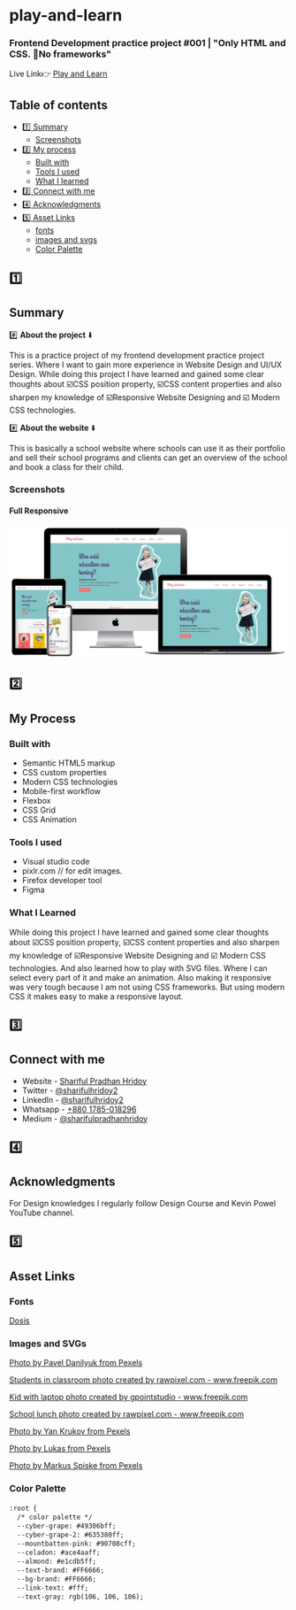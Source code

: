 # play-and-learn
### Frontend Development practice project #001 | "Only HTML and CSS. :no_entry_sign:No frameworks"

Live Link:point_right: [Play and Learn](https://shariful-pradhan-hridoy.github.io/play-and-learn/)

## Table of contents

- [:one: Summary](#summary)
  - [Screenshots](#screenshots)
- [:two: My process](#my-process)
  - [Built with](#built-with)
  - [Tools I used](#tools-i-used)
  - [What I learned](#what-i-learned)
- [:three: Connect with me](#connect-with-me)
- [:four: Acknowledgments](#acknowledgments)
- [:five: Asset Links](#asset-links)
    - [fonts](#fonts)
    - [images and svgs](#images-and-svgs)
    - [Color Palette](#color-palette)
## :one:
## Summary

:hash: **About the project** :arrow_down:

This is a practice project of my frontend development practice project series. Where I want to gain more experience in Website Design and UI/UX Design. While doing this project I have learned and gained some clear thoughts about :ballot_box_with_check:CSS position property, :ballot_box_with_check:CSS content properties and also sharpen my knowledge of :ballot_box_with_check:Responsive Website Designing and :ballot_box_with_check: Modern CSS technologies.

:hash: **About the website** :arrow_down:

This is basically a school website where schools can use it as their portfolio and sell their school programs and clients can get an overview of the school and book a class for their child.

### Screenshots

#### Full Responsive
![](./assets/images/project-mockup.jpg)

## :two: 
## My Process

### Built with
- Semantic HTML5 markup
- CSS custom properties
- Modern CSS technologies
- Mobile-first workflow
- Flexbox
- CSS Grid
- CSS Animation

### Tools I used
- Visual studio code
- pixlr.com // for edit images.
- Firefox developer tool
- Figma

### What I Learned
While doing this project I have learned and gained some clear thoughts about :ballot_box_with_check:CSS position property, :ballot_box_with_check:CSS content properties and also sharpen my knowledge of :ballot_box_with_check:Responsive Website Designing and :ballot_box_with_check: Modern CSS technologies. And also learned how to play with SVG files. Where I can select every part of it and make an animation. Also making it responsive was very tough because I am not using CSS frameworks. But using modern CSS it makes easy to make a responsive layout.
## :three: 
## Connect with me

- Website - [Shariful Pradhan Hridoy](https://shariful-pradhan-hridoy.netlify.com/)
- Twitter - [@sharifulhridoy2](https://twitter.com/SharifulHridoy2)
- LinkedIn - [@sharifulhridoy2](https://www.linkedin.com/in/sharifulhridoy2/)
- Whatsapp - [+880 1785-018296](https://wa.me/8801785018296)
- Medium - [@sharifulpradhanhridoy](https://sharifulpradhanhridoy.medium.com/)
## :four: 
## Acknowledgments
For Design knowledges I regularly follow Design Course and Kevin Powel YouTube channel.

## :five: 
## Asset Links

### Fonts
<a href="https://fonts.googleapis.com/css2?family=Dosis:wght@400;600&family=Grand+Hotel&display=swap">Dosis</a>

### Images and SVGs

<a href='https://www.pexels.com/photo/girl-holding-a-placard-8422001/'>Photo by Pavel Danilyuk from Pexels</a>

<a href="https://www.freepik.com/photos/students-classroom">Students in classroom photo created by rawpixel.com - www.freepik.com</a>

<a href='https://www.freepik.com/photos/kid-with-laptop'>Kid with laptop photo created by gpointstudio - www.freepik.com</a>

<a href='https://www.freepik.com/photos/school-lunch'>School lunch photo created by rawpixel.com - www.freepik.com</a>

<a href='https://www.pexels.com/photo/children-painting-with-water-colors-8612967/'>Photo by Yan Krukov from Pexels</a>

<a href='https://www.pexels.com/photo/children-s-team-building-on-green-grassland-296301/'>Photo by Lukas from Pexels</a>

<a href='https://www.pexels.com/photo/person-holding-yellow-and-pink-lego-blocks-298825/'>Photo by Markus Spiske from Pexels</a>

### Color Palette
```
:root {
  /* color palette */
  --cyber-grape: #49306bff;
  --cyber-grape-2: #635380ff;
  --mountbatten-pink: #90708cff;
  --celadon: #ace4aaff;
  --almond: #e1cdb5ff;
  --text-brand: #FF6666;
  --bg-brand: #FF6666;
  --link-text: #fff;
  --text-gray: rgb(106, 106, 106);
```
